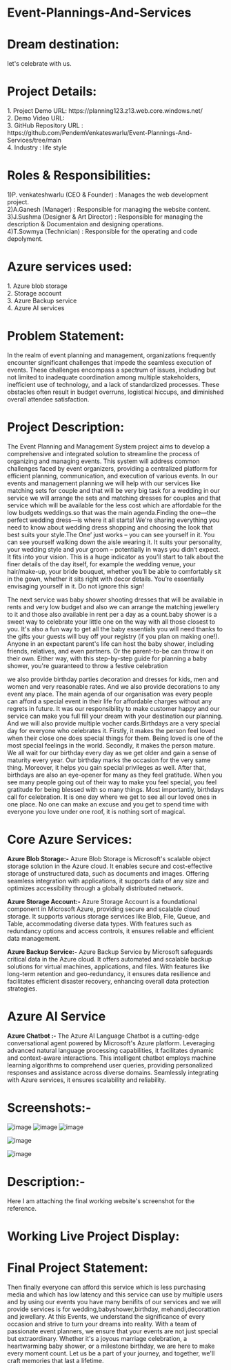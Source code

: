 # Event-Plannings-And-Services
<h1>Dream destination:</h1>
let's celebrate with us.
<h1>Project Details:</h1>
1.	Project Demo URL: https://planning123.z13.web.core.windows.net/ <br>
2.	Demo Video URL: <br>
3.	GitHub Repository URL : https://github.com/PendemVenkateswarlu/Event-Plannings-And-Services/tree/main <br>
4.	Industry : life style<br>

<h1>Roles & Responsibilities:</h1>
1)P. venkateshwarlu (CEO & Founder)                : Manages the web development project.<br>
2)A.Ganesh (Manager)                              : Responsible for managing the website content.<br>
3)J.Sushma (Designer & Art Director)              : Responsible for managing the description & Documentaion and designing operations.<br>
4)T.Sowmya (Technician)                           : Responsible for the operating and code depolyment.<br>

<h1>Azure services used:</h1>
1.	Azure blob storage<br>
2.	Storage account<br>
3.	Azure Backup service<br>
4.	Azure AI services<br>

<h1>Problem Statement:</h1>
In the realm of event planning and management, organizations frequently encounter significant challenges that impede the seamless execution of events. These challenges encompass a spectrum of issues, including but not limited to inadequate coordination among multiple stakeholders, inefficient use of technology, and a lack of standardized processes. These obstacles often result in budget overruns, logistical hiccups, and diminished overall attendee satisfaction.

<h1>Project Description:</h1>
The Event Planning and Management System project aims to develop a comprehensive and integrated solution to streamline the process of organizing and managing events. This system will address common challenges faced by event organizers, providing a centralized platform for efficient planning, communication, and execution of various events. In our events and management planning we will help with our services like matching sets for couple and that will be very big task for a wedding in our service we will arrange the sets and matching dresses for couples and that service which will be available for the less cost which are affordable for the low budgets weddings.so that was the main agenda.Finding the one—the perfect wedding dress—is where it all starts! We're sharing everything you need to know about wedding dress shopping and choosing the look that best suits your style.The One’ just works – you can see yourself in it. You can see yourself walking down the aisle wearing it. It suits your personality, your wedding style and your groom – potentially in ways you didn’t expect. It fits into your vision. This is a huge indicator as you’ll start to talk about the finer details of the day itself, for example the wedding venue, your hair/make-up, your bride bouquet, whether you’ll be able to comfortably sit in the gown, whether it sits right with decor details. You’re essentially envisaging yourself in it. Do not ignore this sign!
 
The next service was baby shower shooting dresses that will be available in rents and very low budget and also we can arrange the matching jewellery to it and those also available in rent per a day as a count.baby shower is a sweet way to celebrate your little one on the way with all those closest to you. It's also a fun way to get all the baby essentials you will need thanks to the gifts your guests will buy off your registry (if you plan on making one!).
Anyone in an expectant parent's life can host the baby shower, including friends, relatives, and even partners. Or the parent-to-be can throw it on their own. Either way, with this step-by-step guide for planning a baby shower, you're guaranteed to throw a festive celebration 

we also provide birthday parties decoration and dresses for kids, men and women and very reasonable rates. And we also provide decorations to any event any place. The main agenda of our organisation was every people can afford a special event in their life for affordable charges without any regrets in future. It was our responsibility to make customer happy and our service can make you full fill your dream with your destination our planning. And we will also provide multiple vocher cards.Birthdays are a very special day for everyone who celebrates it. Firstly, it makes the person feel loved when their close one does special things for them. Being loved is one of the most special feelings in the world.
Secondly, it makes the person mature. We all wait for our birthday every day as we get older and gain a sense of maturity every year. Our birthday marks the occasion for the very same thing. Moreover, it helps you gain special privileges as well.
After that, birthdays are also an eye-opener for many as they feel gratitude. When you see many people going out of their way to make you feel special, you feel gratitude for being blessed with so many things.
Most importantly, birthdays call for celebration. It is one day where we get to see all our loved ones in one place. No one can make an excuse and you get to spend time with everyone you love under one roof, it is nothing sort of magical.

<h1>Core Azure Services:</h1>
<b>Azure Blob Storage:-</b> Azure Blob Storage is Microsoft's scalable object storage solution in the Azure cloud. It enables secure and cost-effective storage of unstructured data, such as documents and images. Offering seamless integration with applications, it supports data of any size and optimizes accessibility through a globally distributed network. 

<b>Azure Storage Account:-</b> Azure Storage Account is a foundational component in Microsoft Azure, providing secure and scalable cloud storage. It supports various storage services like Blob, File, Queue, and Table, accommodating diverse data types. With features such as redundancy options and access controls, it ensures reliable and efficient data management.
 
 <b>Azure Backup Service:-</b> Azure Backup Service by Microsoft safeguards critical data in the Azure cloud. It offers automated and scalable backup solutions for virtual machines, applications, and files. With features like long-term retention and geo-redundancy, it ensures data resilience and facilitates efficient disaster recovery, enhancing overall data protection strategies.

<h1>Azure AI Service</h1>
<b>Azure Chatbot :-</b> The Azure AI Language Chatbot is a cutting-edge conversational agent powered by Microsoft's Azure platform. Leveraging advanced natural language processing capabilities, it facilitates dynamic and context-aware interactions. This intelligent chatbot employs machine learning algorithms to comprehend user queries, providing personalized responses and assistance across diverse domains. Seamlessly integrating with Azure services, it ensures scalability and reliability.
<h1>Screenshots:-</h1>

![image](https://github.com/PendemVenkateswarlu/Event-Plannings-And-Services/assets/113766822/a5b65c49-943e-435d-8bd6-4dc05aaab9da)
![image](https://github.com/PendemVenkateswarlu/Event-Plannings-And-Services/assets/113766822/f845fe42-26c7-4c40-a12a-e2b371cb8f1a)
![image](https://github.com/PendemVenkateswarlu/Event-Plannings-And-Services/assets/113766822/00abcd38-fc45-4bc4-b1c1-a10d6d760396)

![image](https://github.com/PendemVenkateswarlu/Event-Plannings-And-Services/assets/113766822/2d43a891-e972-4fd3-b05e-24acf59927a2)

![image](https://github.com/PendemVenkateswarlu/Event-Plannings-And-Services/assets/113766822/ee9a79c7-fc84-4ceb-9893-1adcecfc2631)













<h1>Description:-</h1>
Here I am attaching the final working website's screenshot for the reference.
<h1>Working Live Project Display:</h1>





<h1>Final Project Statement:</h1>
Then finally everyone can afford this service which is less purchasing media and which has low latency and this service can use by multiple users and by using our events you have many benifits of our services and we will provide services is for wedding,babyshower,birthday, mehandi,decorattion and jewellary. At this Events, we understand the significance of every occasion and strive to turn your dreams into reality. With a team of passionate event planners, we ensure that your events are not just special but extraordinary. Whether it's a joyous marriage celebration, a heartwarming baby shower, or a milestone birthday, we are here to make every moment count. Let us be a part of your journey, and together, we'll craft memories that last a lifetime.
